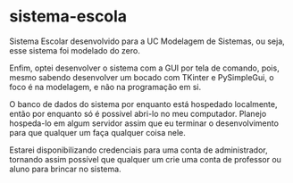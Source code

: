 # sistema-escola
Sistema Escolar desenvolvido para a UC Modelagem de Sistemas, ou seja, esse sistema foi modelado do zero.

Enfim, optei desenvolver o sistema com a GUI por tela de comando, pois, mesmo sabendo desenvolver um bocado com TKinter e PySimpleGui, o foco é na modelagem, e não na programação em si.

O banco de dados do sistema por enquanto está hospedado localmente, então por enquanto só é possivel abri-lo no meu computador. Planejo hospeda-lo em algum servidor assim que eu terminar o desenvolvimento para que qualquer um faça qualquer coisa nele. 

Estarei disponibilizando credenciais para uma conta de administrador, tornando assim possível que qualquer um crie uma conta de professor ou aluno para brincar no sistema.


